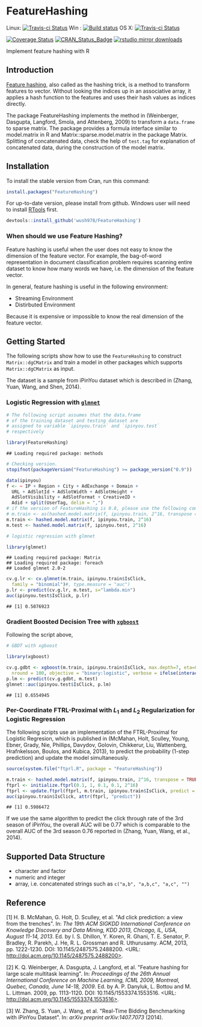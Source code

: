 FeatureHashing
==============

Linux: [![Travis-ci Status](https://travis-ci.org/wush978/FeatureHashing.svg?branch=master)](https://travis-ci.org/wush978/FeatureHashing)
Win : [![Build status](https://ci.appveyor.com/api/projects/status/bm4lpxn5f07d8klj/branch/master?svg=true)](https://ci.appveyor.com/project/wush978/featurehashing/branch/master)
OS X: [![Travis-ci Status](https://travis-ci.org/wush978/FeatureHashing.svg?branch=osx)](https://travis-ci.org/wush978/FeatureHashing)


[![Coverage Status](https://img.shields.io/coveralls/wush978/FeatureHashing.svg)](https://coveralls.io/r/wush978/FeatureHashing?branch=master)
[![CRAN_Status_Badge](http://www.r-pkg.org/badges/version/FeatureHashing)](http://cran.r-project.org/package=FeatureHashing/)
[![rstudio mirror downloads](http://cranlogs.r-pkg.org/badges/FeatureHashing)](https://github.com/metacran/cranlogs.app)

Implement feature hashing with R



## Introduction

[Feature hashing](http://en.wikipedia.org/wiki/Feature_hashing), also called as the hashing trick, is a method to
transform features to vector. Without looking the indices up in an
associative array, it applies a hash function to the features and uses their
hash values as indices directly.
  
The package FeatureHashing implements the method in (Weinberger, Dasgupta, Langford, Smola, and Attenberg, 2009) to transform
a `data.frame` to sparse matrix. The package provides a formula interface similar to model.matrix 
in R and Matrix::sparse.model.matrix in the package Matrix. Splitting of concatenated data, 
check the help of `test.tag` for explanation of concatenated data, during the construction of the model matrix.

## Installation

To install the stable version from Cran, run this command:
```r
install.packages("FeatureHashing")
```

For up-to-date version, please install from github. Windows user will need to install [RTools](http://cran.r-project.org/bin/windows/Rtools/) first.

```r
devtools::install_github('wush978/FeatureHashing')
```

### When should we use Feature Hashing?

Feature hashing is useful when the user does not easy to know the dimension of the feature vector. 
For example, the bag-of-word representation in document classification problem requires scanning entire dataset to know how many words we have, i.e. the dimension of the feature vector.

In general, feature hashing is useful in the following environment:

- Streaming Environment
- Distirbuted Environment

Because it is expensive or impossible to know the real dimension of the feature vector.

## Getting Started

The following scripts show how to use the `FeatureHashing` to construct `Matrix::dgCMatrix` and train a model in other packages which supports `Matrix::dgCMatrix` as input.

The dataset is a sample from iPinYou dataset which is described in (Zhang, Yuan, Wang, and Shen, 2014).

### Logistic Regression with [`glmnet`](http://cran.r-project.org/package=glmnet)


```r
# The following script assumes that the data.frame
# of the training dataset and testing dataset are 
# assigned to variable `ipinyou.train` and `ipinyou.test`
# respectively

library(FeatureHashing)
```

```
## Loading required package: methods
```

```r
# Checking version.
stopifnot(packageVersion("FeatureHashing") >= package_version("0.9"))

data(ipinyou)
f <- ~ IP + Region + City + AdExchange + Domain +
  URL + AdSlotId + AdSlotWidth + AdSlotHeight +
  AdSlotVisibility + AdSlotFormat + CreativeID +
  Adid + split(UserTag, delim = ",")
# if the version of FeatureHashing is 0.8, please use the following command:
# m.train <- as(hashed.model.matrix(f, ipinyou.train, 2^16, transpose = FALSE), "dgCMatrix")
m.train <- hashed.model.matrix(f, ipinyou.train, 2^16)
m.test <- hashed.model.matrix(f, ipinyou.test, 2^16)

# logistic regression with glmnet

library(glmnet)
```

```
## Loading required package: Matrix
## Loading required package: foreach
## Loaded glmnet 2.0-2
```

```r
cv.g.lr <- cv.glmnet(m.train, ipinyou.train$IsClick,
  family = "binomial")#, type.measure = "auc")
p.lr <- predict(cv.g.lr, m.test, s="lambda.min")
auc(ipinyou.test$IsClick, p.lr)
```

```
## [1] 0.5076923
```

### Gradient Boosted Decision Tree with [`xgboost`](http://cran.r-project.org/package=xgboost)

Following the script above, 


```r
# GBDT with xgboost

library(xgboost)

cv.g.gdbt <- xgboost(m.train, ipinyou.train$IsClick, max.depth=7, eta=0.1,
  nround = 100, objective = "binary:logistic", verbose = ifelse(interactive(), 1, 0))
p.lm <- predict(cv.g.gdbt, m.test)
glmnet::auc(ipinyou.test$IsClick, p.lm)
```

```
## [1] 0.6554945
```


### Per-Coordinate FTRL-Proximal with $L_1$ and $L_2$ Regularization for Logistic Regression

The following scripts use an implementation of the FTRL-Proximal for Logistic Regresion, which is published in (McMahan, Holt, Sculley, Young, Ebner, Grady, Nie, Phillips, Davydov, Golovin, Chikkerur, Liu, Wattenberg, Hrafnkelsson, Boulos, and Kubica, 2013), to predict the probability (1-step prediction) and update the model simultaneously.



```r
source(system.file("ftprl.R", package = "FeatureHashing"))

m.train <- hashed.model.matrix(f, ipinyou.train, 2^16, transpose = TRUE)
ftprl <- initialize.ftprl(0.1, 1, 0.1, 0.1, 2^16)
ftprl <- update.ftprl(ftprl, m.train, ipinyou.train$IsClick, predict = TRUE)
auc(ipinyou.train$IsClick, attr(ftprl, "predict"))
```

```
## [1] 0.5986472
```

If we use the same algorithm to predict the click through rate of the 3rd season of iPinYou, the overall AUC will be 0.77 which is comparable to the overall AUC of the 3rd season 0.76 reported in (Zhang, Yuan, Wang, et al., 2014).

## Supported Data Structure

- character and factor
- numeric and integer
- array, i.e. concatenated strings such as `c("a,b", "a,b,c", "a,c", "")`

## Reference

[1] H. B. McMahan, G. Holt, D. Sculley, et al. "Ad click
prediction: a view from the trenches". In: _The 19th ACM SIGKDD
International Conference on Knowledge Discovery and Data Mining,
KDD 2013, Chicago, IL, USA, August 11-14, 2013_. Ed. by I. S.
Dhillon, Y. Koren, R. Ghani, T. E. Senator, P. Bradley, R. Parekh,
J. He, R. L. Grossman and R. Uthurusamy. ACM, 2013, pp. 1222-1230.
DOI: 10.1145/2487575.2488200. <URL:
http://doi.acm.org/10.1145/2487575.2488200>.

[2] K. Q. Weinberger, A. Dasgupta, J. Langford, et al. "Feature
hashing for large scale multitask learning". In: _Proceedings of
the 26th Annual International Conference on Machine Learning, ICML
2009, Montreal, Quebec, Canada, June 14-18, 2009_. Ed. by A. P.
Danyluk, L. Bottou and M. L. Littman. 2009, pp. 1113-1120. DOI:
10.1145/1553374.1553516. <URL:
http://doi.acm.org/10.1145/1553374.1553516>.

[3] W. Zhang, S. Yuan, J. Wang, et al. "Real-Time Bidding
Benchmarking with iPinYou Dataset". In: _arXiv preprint
arXiv:1407.7073_ (2014).
